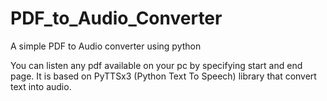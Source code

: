 # PDF_to_Audio_Converter
A simple PDF to Audio converter using python

You can listen any pdf available on your pc by specifying start and end page. It is based on PyTTSx3 (Python Text To Speech) library that convert text into audio.
